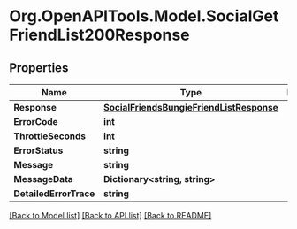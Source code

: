 # Org.OpenAPITools.Model.SocialGetFriendList200Response

## Properties

Name | Type | Description | Notes
------------ | ------------- | ------------- | -------------
**Response** | [**SocialFriendsBungieFriendListResponse**](SocialFriendsBungieFriendListResponse.md) |  | [optional] 
**ErrorCode** | **int** |  | [optional] 
**ThrottleSeconds** | **int** |  | [optional] 
**ErrorStatus** | **string** |  | [optional] 
**Message** | **string** |  | [optional] 
**MessageData** | **Dictionary&lt;string, string&gt;** |  | [optional] 
**DetailedErrorTrace** | **string** |  | [optional] 

[[Back to Model list]](../README.md#documentation-for-models) [[Back to API list]](../README.md#documentation-for-api-endpoints) [[Back to README]](../README.md)

